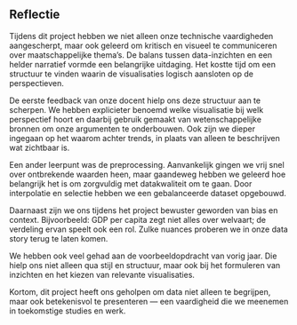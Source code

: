 ## Reflectie

Tijdens dit project hebben we niet alleen onze technische vaardigheden aangescherpt, maar ook geleerd om kritisch en visueel te communiceren over maatschappelijke thema’s. De balans tussen data-inzichten en een helder narratief vormde een belangrijke uitdaging. Het kostte tijd om een structuur te vinden waarin de visualisaties logisch aansloten op de perspectieven.

De eerste feedback van onze docent hielp ons deze structuur aan te scherpen. We hebben explicieter benoemd welke visualisatie bij welk perspectief hoort en daarbij gebruik gemaakt van wetenschappelijke bronnen om onze argumenten te onderbouwen. Ook zijn we dieper ingegaan op het waarom achter trends, in plaats van alleen te beschrijven wat zichtbaar is.

Een ander leerpunt was de preprocessing. Aanvankelijk gingen we vrij snel over ontbrekende waarden heen, maar gaandeweg hebben we geleerd hoe belangrijk het is om zorgvuldig met datakwaliteit om te gaan. Door interpolatie en selectie hebben we een gebalanceerde dataset opgebouwd.

Daarnaast zijn we ons tijdens het project bewuster geworden van bias en context. Bijvoorbeeld: GDP per capita zegt niet alles over welvaart; de verdeling ervan speelt ook een rol. Zulke nuances proberen we in onze data story terug te laten komen.

We hebben ook veel gehad aan de voorbeeldopdracht van vorig jaar. Die hielp ons niet alleen qua stijl en structuur, maar ook bij het formuleren van inzichten en het kiezen van relevante visualisaties.

Kortom, dit project heeft ons geholpen om data niet alleen te begrijpen, maar ook betekenisvol te presenteren — een vaardigheid die we meenemen in toekomstige studies en werk.
